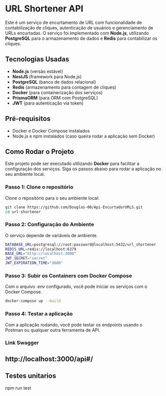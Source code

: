 # URL Shortener API

Este é um serviço de encurtamento de URL com funcionalidade de contabilização de cliques, autenticação de usuários e gerenciamento de URLs encurtadas. O serviço foi implementado com **Node.js**, utilizando **PostgreSQL** para o armazenamento de dados e **Redis** para contabilizar os cliques.

## Tecnologias Usadas

- **Node.js** (versão estável)
- **NestJS** (framework para Node.js)
- **PostgreSQL** (banco de dados relacional)
- **Redis** (armazenamento para contagem de cliques)
- **Docker** (para containerização dos serviços)
- **PrismaORM** (para ORM com PostgreSQL)
- **JWT** (para autenticação via token)

## Pré-requisitos

- Docker e Docker Compose instalados
- Node.js e npm instalados (caso queira rodar a aplicação sem Docker)

## Como Rodar o Projeto

Este projeto pode ser executado utilizando **Docker** para facilitar a configuração dos serviços. Siga os passos abaixo para rodar a aplicação no seu ambiente local.

### Passo 1: Clone o repositório

Clone o repositório para o seu ambiente local:

```bash
git clone https://github.com/Douglas-00/Api-EncurtadorURLS.git
cd url-shortener
```

### Passo 2: Configuração do Ambiente

O serviço depende de variáveis de ambiente.

```bash
DATABASE_URL=postgresql://root:password@localhost:5432/url_shortener
REDIS_URL=redis://localhost:6379
BASE_URL="http://localhost:3000"
JWT_SECRET="secret"
JWT_EXPIRATION_TIME="3600"
```

### Passo 3: Subir os Containers com Docker Compose

Com o arquivo .env configurado, você pode iniciar os serviços com o Docker Compose.

```bash
docker-compose up --build
```

### Passo 4: Testar a aplicação

Com a aplicação rodando, você pode testar os endpoints usando o Postman ou qualquer outra ferramenta de API.

### Link Swagger

## http://localhost:3000/api#/

## Testes unitarios

npm run test
